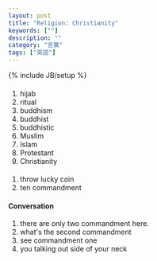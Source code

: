 ```yaml
---
layout: post
title: "Religion: Christianity"
keywords: [""]
description: ""
category: "言葉"
tags: ["英語"]
---
```

{% include JB/setup %}

####
1. hijab
2. ritual
3. buddhism
4. buddhist
5. buddhistic
6. Muslim
7. Islam
8. Protestant
9. Christianity


####
1. throw lucky coin
2. ten commandment 


#### Conversation
1. there are only two commandment here. 
2. what's the second commandment
3. see commandment one 
4. you talking out side of your neck 
